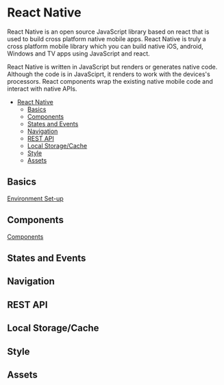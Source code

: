 # React Native
React Native is an open source JavaScript library based on react that is used to build cross platform native mobile apps. React Native is truly a cross platform mobile library which you can build native iOS, android, Windows and TV apps using JavaScript and react.

React Native is written in JavaScript but renders or generates native code. Although the code is in JavaSciprt, it renders to work with the devices's processors. React components wrap the existing native mobile code and interact with native APIs.

- [React Native](#react-native)
  - [Basics](#basics)
  - [Components](#components)
  - [States and Events](#states-and-events)
  - [Navigation](#navigation)
  - [REST API](#rest-api)
  - [Local Storage/Cache](#local-storagecache)
  - [Style](#style)
  - [Assets](#assets)

## Basics

[Environment Set-up](Basics/Basic.md)

## Components

[Components](Components/README.md)

## States and Events

## Navigation

## REST API

## Local Storage/Cache

## Style

## Assets




